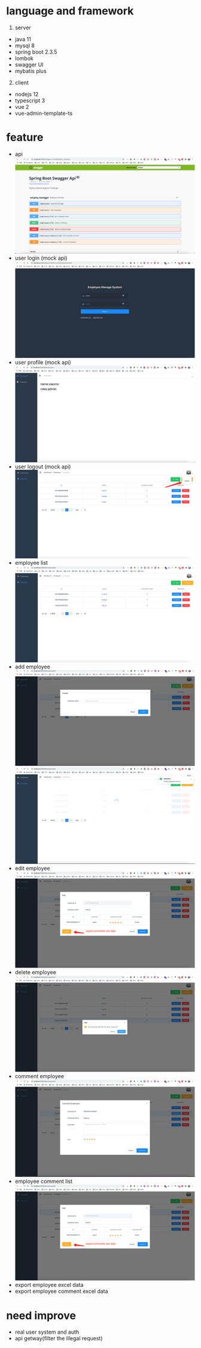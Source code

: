 # language and framework
1. server
- java 11
- mysql 8
- spring boot 2.3.5
- lombok 
- swagger UI
- mybatis plus

2. client
- nodejs 12
- typescript 3
- vue 2
- vue-admin-template-ts

# feature
- api
![](/screenshots/api.jpg)
- user login (mock api)
![](/screenshots/login.jpg)
- user profile (mock api)
![](/screenshots/user_profile.jpg)
- user logout (mock api)
![](/screenshots/logout.jpg)
- employee list
![](/screenshots/employee_list.jpg)
- add employee
![](/screenshots/add_employee.jpg)
![](/screenshots/add_employee_success.jpg)
- edit employee
![](/screenshots/edit_employee.jpg)
- delete employee
![](/screenshots/delete_employee_confirm.jpg)
- comment employee
![](/screenshots/comment_employee.jpg)
- employee comment list
![](/screenshots/edit_employee.jpg)
- export employee excel data
- export employee comment excel data

# need improve
- real user system and auth
- api getway(filter the illegal request)